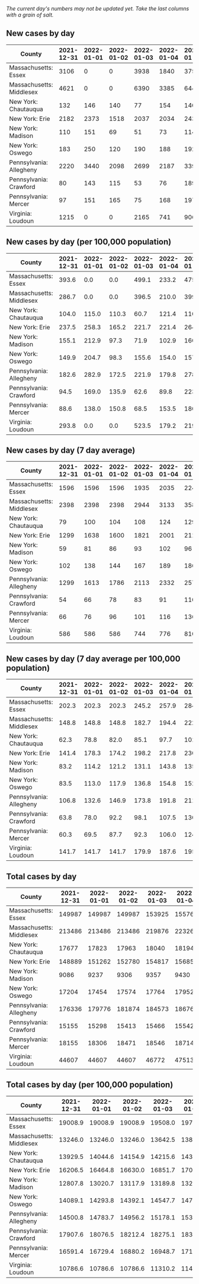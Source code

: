 _The current day's numbers may not be updated yet. Take the last columns with a grain of salt._
## New cases by day

| County | 2021-12-31 | 2022-01-01 | 2022-01-02 | 2022-01-03 | 2022-01-04 | 2022-01-05 | 2022-01-06 |
| --- | --- | --- | --- | --- | --- | --- | --- |
| Massachusetts: Essex | 3106 | 0 | 0 | 3938 | 1840 | 3750 |  |
| Massachusetts: Middlesex | 4621 | 0 | 0 | 6390 | 3385 | 6440 |  |
| New York: Chautauqua | 132 | 146 | 140 | 77 | 154 | 140 |  |
| New York: Erie | 2182 | 2373 | 1518 | 2037 | 2034 | 2431 |  |
| New York: Madison | 110 | 151 | 69 | 51 | 73 | 114 |  |
| New York: Oswego | 183 | 250 | 120 | 190 | 188 | 192 |  |
| Pennsylvania: Allegheny | 2220 | 3440 | 2098 | 2699 | 2187 | 3392 | 4637 |
| Pennsylvania: Crawford | 80 | 143 | 115 | 53 | 76 | 189 | 121 |
| Pennsylvania: Mercer | 97 | 151 | 165 | 75 | 168 | 197 | 140 |
| Virginia: Loudoun | 1215 | 0 | 0 | 2165 | 741 | 906 | 876 |

## New cases by day (per 100,000 population)

| County | 2021-12-31 | 2022-01-01 | 2022-01-02 | 2022-01-03 | 2022-01-04 | 2022-01-05 | 2022-01-06 |
| --- | --- | --- | --- | --- | --- | --- | --- |
| Massachusetts: Essex | 393.6 | 0.0 | 0.0 | 499.1 | 233.2 | 475.3 |  |
| Massachusetts: Middlesex | 286.7 | 0.0 | 0.0 | 396.5 | 210.0 | 399.6 |  |
| New York: Chautauqua | 104.0 | 115.0 | 110.3 | 60.7 | 121.4 | 110.3 |  |
| New York: Erie | 237.5 | 258.3 | 165.2 | 221.7 | 221.4 | 264.6 |  |
| New York: Madison | 155.1 | 212.9 | 97.3 | 71.9 | 102.9 | 160.7 |  |
| New York: Oswego | 149.9 | 204.7 | 98.3 | 155.6 | 154.0 | 157.2 |  |
| Pennsylvania: Allegheny | 182.6 | 282.9 | 172.5 | 221.9 | 179.8 | 278.9 | 381.3 |
| Pennsylvania: Crawford | 94.5 | 169.0 | 135.9 | 62.6 | 89.8 | 223.3 | 143.0 |
| Pennsylvania: Mercer | 88.6 | 138.0 | 150.8 | 68.5 | 153.5 | 180.0 | 127.9 |
| Virginia: Loudoun | 293.8 | 0.0 | 0.0 | 523.5 | 179.2 | 219.1 | 211.8 |

## New cases by day (7 day average)

| County | 2021-12-31 | 2022-01-01 | 2022-01-02 | 2022-01-03 | 2022-01-04 | 2022-01-05 | 2022-01-06 |
| --- | --- | --- | --- | --- | --- | --- | --- |
| Massachusetts: Essex | 1596 | 1596 | 1596 | 1935 | 2035 | 2242 |  |
| Massachusetts: Middlesex | 2398 | 2398 | 2398 | 2944 | 3133 | 3580 |  |
| New York: Chautauqua | 79 | 100 | 104 | 108 | 124 | 129 |  |
| New York: Erie | 1299 | 1638 | 1600 | 1821 | 2001 | 2118 |  |
| New York: Madison | 59 | 81 | 86 | 93 | 102 | 96 |  |
| New York: Oswego | 102 | 138 | 144 | 167 | 189 | 186 |  |
| Pennsylvania: Allegheny | 1299 | 1613 | 1786 | 2113 | 2332 | 2574 | 2953 |
| Pennsylvania: Crawford | 54 | 66 | 78 | 83 | 91 | 110 | 111 |
| Pennsylvania: Mercer | 66 | 76 | 96 | 101 | 116 | 136 | 142 |
| Virginia: Loudoun | 586 | 586 | 586 | 744 | 776 | 810 | 843 |

## New cases by day (7 day average per 100,000 population)

| County | 2021-12-31 | 2022-01-01 | 2022-01-02 | 2022-01-03 | 2022-01-04 | 2022-01-05 | 2022-01-06 |
| --- | --- | --- | --- | --- | --- | --- | --- |
| Massachusetts: Essex | 202.3 | 202.3 | 202.3 | 245.2 | 257.9 | 284.1 |  |
| Massachusetts: Middlesex | 148.8 | 148.8 | 148.8 | 182.7 | 194.4 | 222.1 |  |
| New York: Chautauqua | 62.3 | 78.8 | 82.0 | 85.1 | 97.7 | 101.7 |  |
| New York: Erie | 141.4 | 178.3 | 174.2 | 198.2 | 217.8 | 230.5 |  |
| New York: Madison | 83.2 | 114.2 | 121.2 | 131.1 | 143.8 | 135.3 |  |
| New York: Oswego | 83.5 | 113.0 | 117.9 | 136.8 | 154.8 | 152.3 |  |
| Pennsylvania: Allegheny | 106.8 | 132.6 | 146.9 | 173.8 | 191.8 | 211.7 | 242.8 |
| Pennsylvania: Crawford | 63.8 | 78.0 | 92.2 | 98.1 | 107.5 | 130.0 | 131.2 |
| Pennsylvania: Mercer | 60.3 | 69.5 | 87.7 | 92.3 | 106.0 | 124.3 | 129.8 |
| Virginia: Loudoun | 141.7 | 141.7 | 141.7 | 179.9 | 187.6 | 195.9 | 203.9 |

## Total cases by day

| County | 2021-12-31 | 2022-01-01 | 2022-01-02 | 2022-01-03 | 2022-01-04 | 2022-01-05 | 2022-01-06 |
| --- | --- | --- | --- | --- | --- | --- | --- |
| Massachusetts: Essex | 149987 | 149987 | 149987 | 153925 | 155765 | 159515 |  |
| Massachusetts: Middlesex | 213486 | 213486 | 213486 | 219876 | 223261 | 229701 |  |
| New York: Chautauqua | 17677 | 17823 | 17963 | 18040 | 18194 | 18334 |  |
| New York: Erie | 148889 | 151262 | 152780 | 154817 | 156851 | 159282 |  |
| New York: Madison | 9086 | 9237 | 9306 | 9357 | 9430 | 9544 |  |
| New York: Oswego | 17204 | 17454 | 17574 | 17764 | 17952 | 18144 |  |
| Pennsylvania: Allegheny | 176336 | 179776 | 181874 | 184573 | 186760 | 190152 | 194789 |
| Pennsylvania: Crawford | 15155 | 15298 | 15413 | 15466 | 15542 | 15731 | 15852 |
| Pennsylvania: Mercer | 18155 | 18306 | 18471 | 18546 | 18714 | 18911 | 19051 |
| Virginia: Loudoun | 44607 | 44607 | 44607 | 46772 | 47513 | 48419 | 49295 |

## Total cases by day (per 100,000 population)

| County | 2021-12-31 | 2022-01-01 | 2022-01-02 | 2022-01-03 | 2022-01-04 | 2022-01-05 | 2022-01-06 |
| --- | --- | --- | --- | --- | --- | --- | --- |
| Massachusetts: Essex | 19008.9 | 19008.9 | 19008.9 | 19508.0 | 19741.2 | 20216.5 |  |
| Massachusetts: Middlesex | 13246.0 | 13246.0 | 13246.0 | 13642.5 | 13852.5 | 14252.1 |  |
| New York: Chautauqua | 13929.5 | 14044.6 | 14154.9 | 14215.6 | 14336.9 | 14447.3 |  |
| New York: Erie | 16206.5 | 16464.8 | 16630.0 | 16851.7 | 17073.1 | 17337.7 |  |
| New York: Madison | 12807.8 | 13020.7 | 13117.9 | 13189.8 | 13292.7 | 13453.4 |  |
| New York: Oswego | 14089.1 | 14293.8 | 14392.1 | 14547.7 | 14701.6 | 14858.9 |  |
| Pennsylvania: Allegheny | 14500.8 | 14783.7 | 14956.2 | 15178.1 | 15358.0 | 15636.9 | 16018.2 |
| Pennsylvania: Crawford | 17907.6 | 18076.5 | 18212.4 | 18275.1 | 18364.9 | 18588.2 | 18731.2 |
| Pennsylvania: Mercer | 16591.4 | 16729.4 | 16880.2 | 16948.7 | 17102.3 | 17282.3 | 17410.3 |
| Virginia: Loudoun | 10786.6 | 10786.6 | 10786.6 | 11310.2 | 11489.4 | 11708.4 | 11920.3 |
